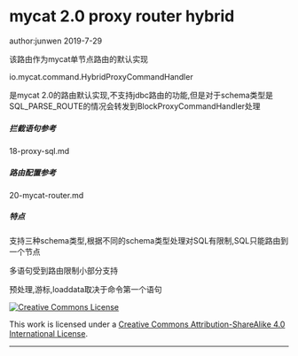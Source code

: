# mycat 2.0 proxy router hybrid

author:junwen 2019-7-29

该路由作为mycat单节点路由的默认实现

io.mycat.command.HybridProxyCommandHandler

是mycat 2.0的路由默认实现,不支持jdbc路由的功能,但是对于schema类型是SQL_PARSE_ROUTE的情况会转发到BlockProxyCommandHandler处理



##### 拦截语句参考

18-proxy-sql.md



##### 路由配置参考

20-mycat-router.md



##### 特点

支持三种schema类型,根据不同的schema类型处理对SQL有限制,SQL只能路由到一个节点

多语句受到路由限制小部分支持

预处理,游标,loaddata取决于命令第一个语句



[![Creative Commons License](https://i.creativecommons.org/l/by-sa/4.0/88x31.png)](http://creativecommons.org/licenses/by-sa/4.0/)

This work is licensed under a [Creative Commons Attribution-ShareAlike 4.0 International License](http://creativecommons.org/licenses/by-sa/4.0/).

------

